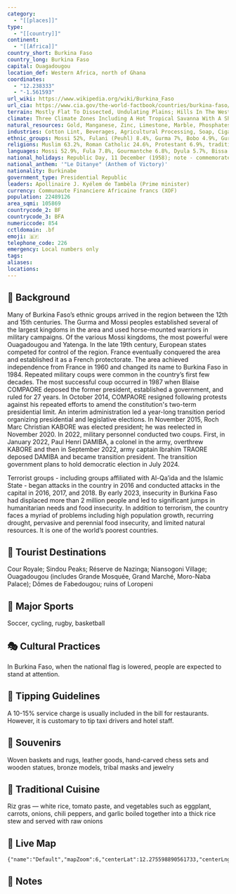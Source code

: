 ```yaml
---
category:
  - "[[places]]"
type:
  - "[[country]]"
continent:
  - "[[Africa]]"
country_short: Burkina Faso
country_long: Burkina Faso
capital: Ouagadougou
location_def: Western Africa, north of Ghana
coordinates:
  - "12.238333"
  - "-1.561593"
url_wiki: https://www.wikipedia.org/wiki/Burkina_Faso
url_cia: https://www.cia.gov/the-world-factbook/countries/burkina-faso/
terrain: Mostly Flat To Dissected, Undulating Plains; Hills In The West And Southeast; Occupies An Extensive Plateau With Savanna That Is Grassy In The North And Gradually Gives Way To Sparse Forests In The South
climate: Three Climate Zones Including A Hot Tropical Savanna With A Short Rainy Season In The Southern Half, A Tropical Hot Semi-Arid Steppe Climate Typical Of The Sahel Region In The Northern Half, And Small Area Of Hot Desert In The Very North Of The Country Bordering The Sahara Desert
natural_resources: Gold, Manganese, Zinc, Limestone, Marble, Phosphates, Pumice, Salt
industries: Cotton Lint, Beverages, Agricultural Processing, Soap, Cigarettes, Textiles, Gold
ethnic_groups: Mossi 52%, Fulani (Peuhl) 8.4%, Gurma 7%, Bobo 4.9%, Gurunsi 4.6%, Senufo 4.5%, Bissa 3.7%, Lobi 2.4%, Dagara 2.4%, Tuareg/Bella 1.9%, Dioula 0.8%, unspecified/no answer 0.3%, other 7.2% (2010 est.)
religions: Muslim 63.2%, Roman Catholic 24.6%, Protestant 6.9%, traditional/animist 4.2%, none 0.7%, unspecified 0.4% (2017-18 est.)
languages: Mossi 52.9%, Fula 7.8%, Gourmantche 6.8%, Dyula 5.7%, Bissa 3.3%, Gurunsi 3.2%, French (official) 2.2%, Bwamu 2%, Dagara 2%, San 1.7%, Marka 1.6%, Bobo 1.5%, Senufo 1.5%, Lobi 1.2%, other 6.6% (2019 est.)
national_holidays: Republic Day, 11 December (1958); note - commemorates the day that Upper Volta became an autonomous republic in the French Community
national_anthem: '"Le Ditanye" (Anthem of Victory)'
nationality: Burkinabe
government_type: Presidential Republic
leaders: Apollinaire J. Kyélem de Tambèla (Prime minister)
currency: Communaute Financiere Africaine francs (XOF)
population: 22489126
area_sqmi: 105869
countrycode_2: BF
countrycode_3: BFA
numericcode: 854
cctldomain: .bf
emoji: 🇧🇫
telephone_code: 226
emergency: Local numbers only
tags: 
aliases: 
locations:
---
```

## 🌱 Background
Many of Burkina Faso’s ethnic groups arrived in the region between the 12th and 15th centuries. The Gurma and Mossi peoples established several of the largest kingdoms in the area and used horse-mounted warriors in military campaigns. Of the various Mossi kingdoms, the most powerful were Ouagadougou and Yatenga. In the late 19th century, European states competed for control of the region. France eventually conquered the area and established it as a French protectorate.
The area achieved independence from France in 1960 and changed its name to Burkina Faso in 1984. Repeated military coups were common in the country’s first few decades. The most successful coup occurred in 1987 when Blaise COMPAORE deposed the former president, established a government, and ruled for 27 years. In October 2014, COMPAORE resigned following protests against his repeated efforts to amend the constitution's two-term presidential limit. An interim administration led a year-long transition period organizing presidential and legislative elections. In November 2015, Roch Marc Christian KABORE was elected president; he was reelected in November 2020. In 2022, military personnel conducted two coups. First, in January 2022, Paul Henri DAMIBA, a colonel in the army, overthrew KABORE and then in September 2022, army captain Ibrahim TRAORE deposed DAMIBA and became transition president. The transition government plans to hold democratic election in July 2024.

Terrorist groups - including groups affiliated with Al-Qa’ida and the Islamic State - began attacks in the country in 2016 and conducted attacks in the capital in 2016, 2017, and 2018. By early 2023, insecurity in Burkina Faso had displaced more than 2 million people and led to significant jumps in humanitarian needs and food insecurity. In addition to terrorism, the country faces a myriad of problems including high population growth, recurring drought, pervasive and perennial food insecurity, and limited natural resources. It is one of the world’s poorest countries.

## 📌 Tourist Destinations
Cour Royale; Sindou Peaks; Réserve de Nazinga; Niansogoni Village; Ouagadougou (includes Grande Mosquée, Grand Marché, Moro-Naba Palace); Dômes de Fabedougou; ruins of Loropeni

## 🥇 Major Sports
Soccer, cycling, rugby, basketball

## 🎭 Cultural Practices
In Burkina Faso, when the national flag is lowered, people are expected to stand at attention.

## 🫰 Tipping Guidelines
A 10-15% service charge is usually included in the bill for restaurants. However, it is customary to tip taxi drivers and hotel staff.

## 🎁 Souvenirs
Woven baskets and rugs, leather goods, hand-carved chess sets and wooden statues, bronze models, tribal masks and jewelry

## 🍲 Traditional Cuisine
Riz gras — white rice, tomato paste, and vegetables such as eggplant, carrots, onions, chili peppers, and garlic boiled together into a thick rice stew and served with raw onions

## 📡 Live Map
```mapview
{"name":"Default","mapZoom":6,"centerLat":12.275598890561733,"centerLng":-1.658824436219404,"query":"","chosenMapSource":0}
```

## 📒 Notes

